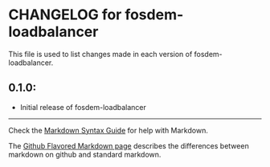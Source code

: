 # CHANGELOG for fosdem-loadbalancer

This file is used to list changes made in each version of fosdem-loadbalancer.

## 0.1.0:

* Initial release of fosdem-loadbalancer

- - -
Check the [Markdown Syntax Guide](http://daringfireball.net/projects/markdown/syntax) for help with Markdown.

The [Github Flavored Markdown page](http://github.github.com/github-flavored-markdown/) describes the differences between markdown on github and standard markdown.
